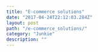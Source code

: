 ```yaml
---
title: "E-commerce solutions"
date: "2017-04-24T22:12:03.284Z"
layout: post
path: "/e-commerce_solutions/"
category: "Junkie"
description: ""
---
```




